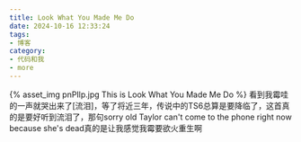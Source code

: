 ```yaml
---
title: Look What You Made Me Do
date: 2024-10-16 12:33:24
tags:
- 博客
category:
- 代码和我
- more
---
```

{% asset_img pnPIlp.jpg This is Look What You Made Me Do %}
看到我霉哇的一声就哭出来了[流泪]，等了将近三年，传说中的TS6总算是要降临了，这首真的是要好听到流泪了，那句sorry old Taylor can't come to the phone right now because she's dead真的是让我感觉我霉要欲火重生啊